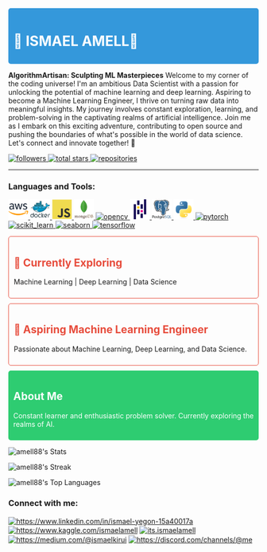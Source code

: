 <div style="background-color: #3498db; padding: 10px; border-radius: 5px;">
  <h1 style="color: #ffffff;"> 🧠 ISMAEL AMELL🤖</h1>
</div>

**AlgorithmArtisan: Sculpting ML Masterpieces**
Welcome to my corner of the coding universe! I'm an ambitious Data Scientist with a passion for unlocking the potential of machine learning and deep learning. Aspiring to become a Machine Learning Engineer, I thrive on turning raw data into meaningful insights. My journey involves constant exploration, learning, and problem-solving in the captivating realms of artificial intelligence. Join me as I embark on this exciting adventure, contributing to open source and pushing the boundaries of what's possible in the world of data science. Let's connect and innovate together! 🌟

<p align="left">
  <a href="https://github.com/Amell88?tab=followers">
    <img alt="followers" title="Follow me on Github" src="https://custom-icon-badges.demolab.com/github/followers/Amell88?color=236ad3&labelColor=1155ba&style=for-the-badge&logo=person-add&label=Follow&logoColor=white"/>
  </a>
  <a href="https://github.com/Amell88?tab=repositories&sort=stargazers">
    <img alt="total stars" title="Total stars on GitHub" src="https://custom-icon-badges.demolab.com/github/stars/Amell88?color=55960c&style=for-the-badge&labelColor=488207&logo=star"/>
  </a>
  <a href="https://github.com/Amell88?tab=repositories">
    <img alt="repositories" title="My Repositories" src="https://img.shields.io/badge/Repositories-View%20My%20Repos-brightgreen?style=for-the-badge&logoColor=white"/>
  </a>
</p>


---


<h3 align="left">Languages and Tools:</h3>
<p align="left">
  <a href="https://aws.amazon.com" target="_blank" rel="noreferrer">
    <img src="https://raw.githubusercontent.com/devicons/devicon/master/icons/amazonwebservices/amazonwebservices-original-wordmark.svg" alt="aws" width="40" height="40"/>
  </a>
  
  <a href="https://www.docker.com/" target="_blank" rel="noreferrer">
    <img src="https://raw.githubusercontent.com/devicons/devicon/master/icons/docker/docker-original-wordmark.svg" alt="docker" width="40" height="40"/>
  </a>
  
  <a href="https://developer.mozilla.org/en-US/docs/Web/JavaScript" target="_blank" rel="noreferrer">
    <img src="https://raw.githubusercontent.com/devicons/devicon/master/icons/javascript/javascript-original.svg" alt="javascript" width="40" height="40"/>
  </a>
  
  <a href="https://www.mongodb.com/" target="_blank" rel="noreferrer">
    <img src="https://raw.githubusercontent.com/devicons/devicon/master/icons/mongodb/mongodb-original-wordmark.svg" alt="mongodb" width="40" height="40"/>
  </a>
  
  <a href="https://opencv.org/" target="_blank" rel="noreferrer">
    <img src="https://www.vectorlogo.zone/logos/opencv/opencv-icon.svg" alt="opencv" width="40" height="40"/>
  </a>
  
  <a href="https://pandas.pydata.org/" target="_blank" rel="noreferrer">
    <img src="https://raw.githubusercontent.com/devicons/devicon/2ae2a900d2f041da66e950e4d48052658d850630/icons/pandas/pandas-original.svg" alt="pandas" width="40" height="40"/>
  </a>
  
  <a href="https://www.postgresql.org" target="_blank" rel="noreferrer">
    <img src="https://raw.githubusercontent.com/devicons/devicon/master/icons/postgresql/postgresql-original-wordmark.svg" alt="postgresql" width="40" height="40"/>
  </a>
  
  <a href="https://www.python.org" target="_blank" rel="noreferrer">
    <img src="https://raw.githubusercontent.com/devicons/devicon/master/icons/python/python-original.svg" alt="python" width="40" height="40"/>
  </a>
  
  <a href="https://pytorch.org/" target="_blank" rel="noreferrer">
    <img src="https://www.vectorlogo.zone/logos/pytorch/pytorch-icon.svg" alt="pytorch" width="40" height="40"/>
  </a>
  
  <a href="https://scikit-learn.org/" target="_blank" rel="noreferrer">
    <img src="https://upload.wikimedia.org/wikipedia/commons/0/05/Scikit_learn_logo_small.svg" alt="scikit_learn" width="40" height="40"/>
  </a>
  
  <a href="https://seaborn.pydata.org/" target="_blank" rel="noreferrer">
    <img src="https://seaborn.pydata.org/_images/logo-mark-lightbg.svg" alt="seaborn" width="40" height="40"/>
  </a>
  
  <a href="https://www.tensorflow.org" target="_blank" rel="noreferrer">
    <img src="https://www.vectorlogo.zone/logos/tensorflow/tensorflow-icon.svg" alt="tensorflow" width="40" height="40"/>
  </a>
</p>


<div style="border: 1px solid #e74c3c; padding: 10px; border-radius: 5px; margin-top: 10px;">
  <h2 style="color: #e74c3c;">🔭 Currently Exploring</h2>
  <p>Machine Learning | Deep Learning | Data Science</p>
</div>


<!-- Section with border and padding -->
<div style="border: 1px solid #e74c3c; padding: 10px; border-radius: 5px; margin-top: 10px;">
  <h2 style="color: #e74c3c;">🚀 Aspiring Machine Learning Engineer</h2>
  <p>Passionate about Machine Learning, Deep Learning, and Data Science.</p>
</div>

<!-- Another section with different style -->
<div style="background-color: #2ecc71; color: #ffffff; padding: 10px; border-radius: 5px; margin-top: 10px;">
  <h2>About Me</h2>
  <p>Constant learner and enthusiastic problem solver. Currently exploring the realms of AI.</p>
</div>


![amell88's Stats](https://github-readme-stats.vercel.app/api?username=amell88&theme=vue&show_icons=true&hide_border=false&count_private=true)

![amell88's Streak](https://github-readme-streak-stats.herokuapp.com/?user=amell88&theme=vue&hide_border=false)

![amell88's Top Languages](https://github-readme-stats.vercel.app/api/top-langs/?username=amell88&theme=vue&show_icons=true&hide_border=false&layout=compact)


<h3 align="left">Connect with me:</h3>
<p align="left">
<a href="https://linkedin.com/in/https://www.linkedin.com/in/ismael-yegon-15a40017a" target="blank"><img align="center" src="https://raw.githubusercontent.com/rahuldkjain/github-profile-readme-generator/master/src/images/icons/Social/linked-in-alt.svg" alt="https://www.linkedin.com/in/ismael-yegon-15a40017a" height="30" width="40" /></a>
<a href="https://kaggle.com/https://www.kaggle.com/ismaelamell" target="blank"><img align="center" src="https://raw.githubusercontent.com/rahuldkjain/github-profile-readme-generator/master/src/images/icons/Social/kaggle.svg" alt="https://www.kaggle.com/ismaelamell" height="30" width="40" /></a>
<a href="https://instagram.com/its.ismaelamell" target="blank"><img align="center" src="https://raw.githubusercontent.com/rahuldkjain/github-profile-readme-generator/master/src/images/icons/Social/instagram.svg" alt="its.ismaelamell" height="30" width="40" /></a>
<a href="https://medium.com/https://medium.com/@ismaelkirui" target="blank"><img align="center" src="https://raw.githubusercontent.com/rahuldkjain/github-profile-readme-generator/master/src/images/icons/Social/medium.svg" alt="https://medium.com/@ismaelkirui" height="30" width="40" /></a>
<a href="https://discord.gg/https://discord.com/channels/@me" target="blank"><img align="center" src="https://raw.githubusercontent.com/rahuldkjain/github-profile-readme-generator/master/src/images/icons/Social/discord.svg" alt="https://discord.com/channels/@me" height="30" width="40" /></a>
</p>

